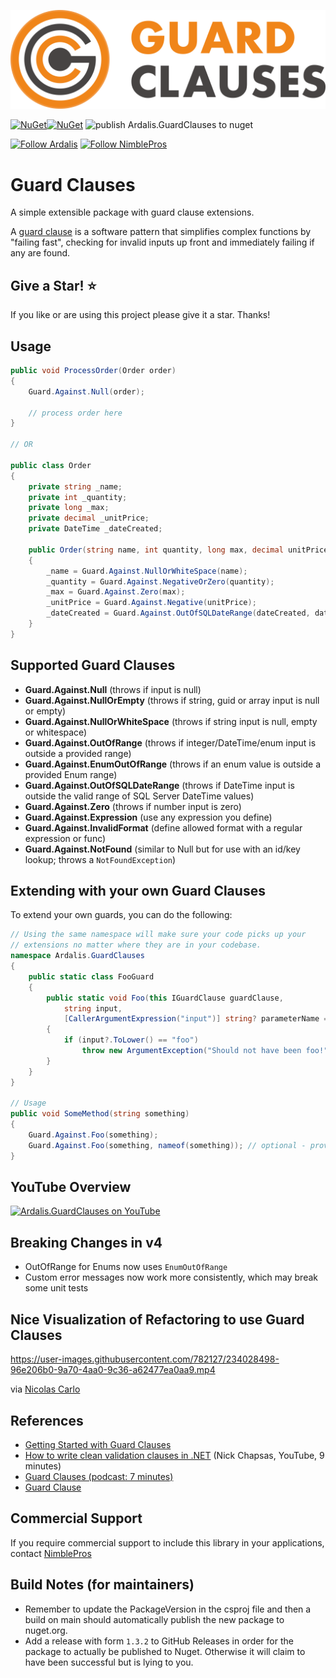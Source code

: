 ![logo](media/logotype%201024.png)

[![NuGet](https://img.shields.io/nuget/v/Ardalis.GuardClauses.svg)](https://www.nuget.org/packages/Ardalis.GuardClauses)[![NuGet](https://img.shields.io/nuget/dt/Ardalis.GuardClauses.svg)](https://www.nuget.org/packages/Ardalis.GuardClauses)
![publish Ardalis.GuardClauses to nuget](https://github.com/ardalis/GuardClauses/workflows/publish%20Ardalis.GuardClauses%20to%20nuget/badge.svg)

[![Follow Ardalis](https://img.shields.io/twitter/follow/ardalis.svg?label=Follow%20@ardalis)](https://twitter.com/intent/follow?screen_name=ardalis)
[![Follow NimblePros](https://img.shields.io/twitter/follow/nimblepros.svg?label=Follow%20@nimblepros)](https://twitter.com/intent/follow?screen_name=nimblepros)

# Guard Clauses

A simple extensible package with guard clause extensions.

A [guard clause](https://deviq.com/design-patterns/guard-clause) is a software pattern that simplifies complex functions by "failing fast", checking for invalid inputs up front and immediately failing if any are found.

## Give a Star! :star:

If you like or are using this project please give it a star. Thanks!

## Usage

```c#
public void ProcessOrder(Order order)
{
    Guard.Against.Null(order);

    // process order here
}

// OR

public class Order
{
    private string _name;
    private int _quantity;
    private long _max;
    private decimal _unitPrice;
    private DateTime _dateCreated;

    public Order(string name, int quantity, long max, decimal unitPrice, DateTime dateCreated)
    {
        _name = Guard.Against.NullOrWhiteSpace(name);
        _quantity = Guard.Against.NegativeOrZero(quantity);
        _max = Guard.Against.Zero(max);
        _unitPrice = Guard.Against.Negative(unitPrice);
        _dateCreated = Guard.Against.OutOfSQLDateRange(dateCreated, dateCreated);
    }
}
```

## Supported Guard Clauses

- **Guard.Against.Null** (throws if input is null)
- **Guard.Against.NullOrEmpty** (throws if string, guid or array input is null or empty)
- **Guard.Against.NullOrWhiteSpace** (throws if string input is null, empty or whitespace)
- **Guard.Against.OutOfRange** (throws if integer/DateTime/enum input is outside a provided range)
- **Guard.Against.EnumOutOfRange** (throws if an enum value is outside a provided Enum range)
- **Guard.Against.OutOfSQLDateRange** (throws if DateTime input is outside the valid range of SQL Server DateTime values)
- **Guard.Against.Zero** (throws if number input is zero)
- **Guard.Against.Expression** (use any expression you define)
- **Guard.Against.InvalidFormat** (define allowed format with a regular expression or func)
- **Guard.Against.NotFound** (similar to Null but for use with an id/key lookup; throws a `NotFoundException`)

## Extending with your own Guard Clauses

To extend your own guards, you can do the following:

```c#
// Using the same namespace will make sure your code picks up your 
// extensions no matter where they are in your codebase.
namespace Ardalis.GuardClauses
{
    public static class FooGuard
    {
        public static void Foo(this IGuardClause guardClause,
            string input, 
            [CallerArgumentExpression("input")] string? parameterName = null)
        {
            if (input?.ToLower() == "foo")
                throw new ArgumentException("Should not have been foo!", parameterName);
        }
    }
}

// Usage
public void SomeMethod(string something)
{
    Guard.Against.Foo(something);
    Guard.Against.Foo(something, nameof(something)); // optional - provide parameter name
}
```

## YouTube Overview

[![Ardalis.GuardClauses on YouTube](http://img.youtube.com/vi/OkE2VeRM4mE/0.jpg)](http://www.youtube.com/watch?v=OkE2VeRM4mE "Improve Your Code with Ardalis.GuardClauses")

## Breaking Changes in v4

- OutOfRange for Enums now uses `EnumOutOfRange`
- Custom error messages now work more consistently, which may break some unit tests

## Nice Visualization of Refactoring to use Guard Clauses

https://user-images.githubusercontent.com/782127/234028498-96e206b0-9a70-4aa0-9c36-a62477ea0aa9.mp4

via [Nicolas Carlo](https://toot.legacycode.rocks/@nicoespeon/110226815487285845)

## References

- [Getting Started with Guard Clauses](https://blog.nimblepros.com/blogs/getting-started-with-guard-clauses/)
- [How to write clean validation clauses in .NET](https://www.youtube.com/watch?v=Tvx6DNarqDM) (Nick Chapsas, YouTube, 9 minutes)
- [Guard Clauses (podcast: 7 minutes)](http://www.weeklydevtips.com/004)
- [Guard Clause](http://deviq.com/guard-clause/)

## Commercial Support

If you require commercial support to include this library in your applications, contact [NimblePros](https://nimblepros.com/talk-to-us-1)

## Build Notes (for maintainers)

- Remember to update the PackageVersion in the csproj file and then a build on main should automatically publish the new package to nuget.org.
- Add a release with form `1.3.2` to GitHub Releases in order for the package to actually be published to Nuget. Otherwise it will claim to have been successful but is lying to you.


